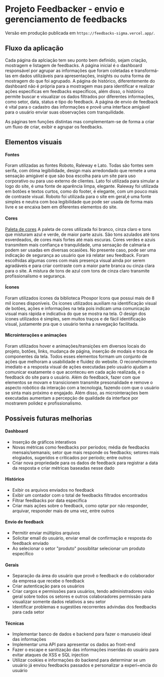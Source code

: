 # Projeto Feedbacker - envio e gerenciamento de feedbacks

Versão em produção publicada em `https://feedbacks-sigma.vercel.app/`.


## Fluxo da aplicação

Cada página da aplciação tem seu ponto bem definido, sejam criação, mostragem e listagem de feedbacks. 
A página inicial é o dashboard responsável por agrupar as informações que foram coletadas e transformá-las em dados utilizáveis para apresentações, insights ou outra forma de mostragem do que foi agrupado. 
A página de histórico, diferentemente do dashboard não é própria para a mostragem mas para identificar e realizar ações específicas em feedbacks específicos, além disso, o histórico permite buscar e visualizar os dados filtrados por diferentes informações, como setor, data, status e tipo do feedback.
A página de envio de feedback é vital para o cadastro das informações e provê uma interface amigável para o usuário enviar suas observações com tranquilidade.

As páginas tem funções distintas mas complementam-se de forma a criar um fluxo de criar, exibir e agrupar os feedbacks.



## Elementos visuais

#### Fontes
Foram utilizadas as fontes Roboto, Raleway e Lato. Todas são fontes sem serifa, com ótima legibilidade, design mais arredondado que remete a uma sensação amigável e que são boa escolha para um site para uso corporativo ou para uso externo de clientes. 
Lato foi utilizada para simular a logo do site, é uma fonte de aparência limpa, elegante. 
Raleway foi utilizada em botões e textos curtos, como do footer, é elegante, com um pouco mais de contraste visual.
Roboto foi utilizada para o site em geral,é uma fonte simples e neutra com boa legibilidade que pode ser usada de forma mais livre e se encaixa bem em diferentes elementos do site.

#### Cores
[Paleta de cores](https://coolors.co/ffffff-e5e7eb-c6e7f9-56a3cc-3297b0-0c6d85-085162)
A paleta de cores utilizada foi branco, cinza claro e tons que misturam azul e verde, de maior parte azuis.
São tons azulados até tons esverdeados, de cores mais fortes até mais escuras.
Cores verdes e azuis transmitem mais confiança e tranqulidade, uma sensação de calmaria e podem ser usadas em diversas ocasiões. No presente caso, pode ser uma indicação de segurança ao usuário que irá relatar seu feedback.
Foram escolhidas algumas cores com mais presença visual ainda por serem agradáveis e para criar contraste com a maior parte branca ou cinza clara para o site.
A mistura de tons de azul com tons de cinza claro transmite profissionalismo e segurança.

#### Ícones
Foram utilizados ícones da biblioteca Phospor Icons que possui mais de 8 mil ícones disponíveis.
Os ícones utilizados auxiliam na identificação visual de botões, ações e informações na tela pois indicam uma comunicação visual mais rápida e indicativa do que se mostra na tela.
O design dos ícones utilizados é simples, sem muitos traços e de fácil identificação visual, justamente pra que o usuário tenha a navegação facilitada.

#### Microinterações e animações
Foram utilizados hover e animações/transições em diversos locais do projeto, botões, links, mudança de página, inserção de modais e troca de componentes da tela.
Todos esses elementos formam um conjunto de ações que melhoram a usabilidade e fluidez do website. O reconehcimento imediato e a resposta visual de ações executadas pelo usuário ajudam a comunicar exatamente o que aconteceu em cada ação realizada, é o feedback do site para o usuário.
Além do feedback, fazer com que elementos se movam e transicionem transmite presonalidade e remove o aspecto robótico da interação com a tecnologia, fazendo com que o usuário se sinta mais próximo e engajado.
Além disso, as microinterações bem executadas aumentam a percepção de qualidade da interface por mostrarem polidez e profissionalismo.



## Possíveis futuras melhorias

#### Dashboard
- Inserção de gráficos interativos
- Novas métricas como feedbacks por períodos; média de feedbacks mensais/semanais; setor que mais responde os feedbacks; setores mais elogiados, sugeridos e criticados por período; entre outros
- Criar nova propriedade para os dados de feedback para registrar a data da resposta e criar métricas baseadas nesse dado

#### Histórico
- Exibir os arquivos enviados no feedback
- Exibir um contador com o total de feedbacks filtrados encontrados
- Filtrar feedbacks por data específica
- Criar mais ações sobre o feedback, como optar por não responder, arquivar, responder mais de uma vez, entre outros

#### Envio de feedback
- Permitir enviar múltiplos arquivos
- Solicitar email do usuário, enviar email de confirmação e resposta do feedback enviado
- Ao selecionar o setor "produto" possiblitar selecionar um produto específico

#### Gerais
- Separação da área do usuário que provê o feedback e do colaborador da empresa que recebe o feedback
- Criar autenticação para os usuários
- Criar cargos e permissões para usuários, tendo administradores visão geral sobre todos os setores e outros colaboradores permissão para visualizar somente dados relativos a seu setor
- Identificar problemas e sugestões recorrentes advindas dos feedbacks para cada setor

#### Técnicas
- Implementar banco de dados e backend para fazer o manuseio ideal das informações
- Implementar uma API para apresentar os dados ao front-end
- Fazer o escape e sanitização das informações inseridas do usuário para evitar ataques de XSS e SQL injection
- Utilizar cookies e informações do backend para determinar se um usuário já enviou feedbacks passados e personalizar a experi~encia do usuário
